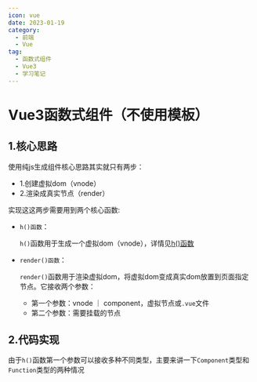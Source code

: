 ```yaml
---
icon: vue
date: 2023-01-19
category:
  - 前端
  - Vue
tag:
  - 函数式组件
  - Vue3
  - 学习笔记
---
```


# Vue3函数式组件（不使用模板）

## 1.核心思路

使用纯js生成组件核心思路其实就只有两步：

- 1.创建虚拟dom（vnode）
- 2.渲染成真实节点（render）

实现这这两步需要用到两个核心函数:
- `h()函数`：

    `h()`函数用于生成一个虚拟dom（vnode），详情见[h()函数](./h.md)

- `render()函数`：

    `render()`函数用于渲染虚拟dom，将虚拟dom变成真实dom放置到页面指定节点。它接收两个参数：

    - 第一个参数：vnode ｜ component，虚拟节点或`.vue`文件
    - 第二个参数：需要挂载的节点

## 2.代码实现

由于`h()`函数第一个参数可以接收多种不同类型，主要来讲一下`Component`类型和`Function`类型的两种情况